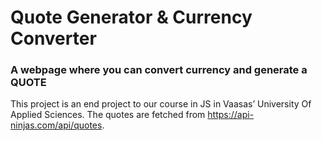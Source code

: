 # Quote Generator & Currency Converter

### A webpage where you can convert currency and generate a QUOTE

This project is an end project to our course in JS in Vaasas’ University Of Applied Sciences. The quotes are fetched from https://api-ninjas.com/api/quotes.
